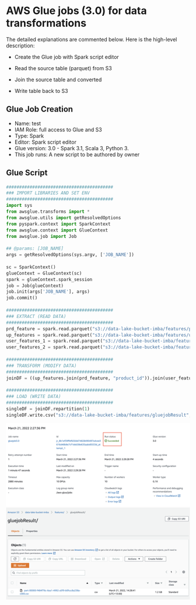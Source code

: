 # AWS Glue jobs (3.0) for data transformations

The detailed explanations are commented below. Here is the high-level description:

* Create the Glue job with Spark script editor

* Read the source table (parquet) from S3
 
* Join the source table and converted

* Write table back to S3



## Glue Job Creation

* Name: test
* IAM Role: full access to Glue and S3
* Type: Spark
* Editor: Spark script editor
* Glue version: 3.0 - Spark 3.1, Scala 3, Python 3.
* This job runs: A new script to be authored by owner

## Glue Script
```py
#########################################
### IMPORT LIBRARIES AND SET ENV
#########################################
import sys
from awsglue.transforms import *
from awsglue.utils import getResolvedOptions
from pyspark.context import SparkContext
from awsglue.context import GlueContext
from awsglue.job import Job

## @params: [JOB_NAME]
args = getResolvedOptions(sys.argv, ['JOB_NAME'])

sc = SparkContext()
glueContext = GlueContext(sc)
spark = glueContext.spark_session
job = Job(glueContext)
job.init(args['JOB_NAME'], args)
job.commit()

#########################################
### EXTRACT (READ DATA)
#########################################
prd_feature = spark.read.parquet("s3://data-lake-bucket-imba/features/prd_feature_db")
up_features = spark.read.parquet("s3://data-lake-bucket-imba/features/up_features_db")
user_features_1 = spark.read.parquet("s3://data-lake-bucket-imba/features/user_feature1_db")
user_features_2 = spark.read.parquet("s3://data-lake-bucket-imba/features/user_features_2_db")

#########################################
### TRANSFORM (MODIFY DATA)
#########################################
joinDF = ((up_features.join(prd_feature, "product_id")).join(user_features_1, "user_id")).join(user_features_2, "user_id")

#########################################
### LOAD (WRITE DATA)
#########################################
singleDF = joinDF.repartition(1)
singleDF.write.csv("s3://data-lake-bucket-imba/features/gluejobResult", header = "true")
```
![](/Project_part4_v3/assets/gluejobresult.png)
![](/Project_part4_v3/assets/result-in-s3.png)
